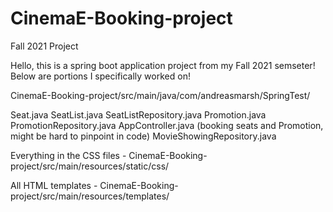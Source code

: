 # CinemaE-Booking-project
Fall 2021 Project

Hello, this is a spring boot application project from my Fall 2021 semseter! Below are portions I specifically worked on!

CinemaE-Booking-project/src/main/java/com/andreasmarsh/SpringTest/

Seat.java
SeatList.java
SeatListRepository.java
Promotion.java
PromotionRepository.java
AppController.java (booking seats and Promotion, might be hard to pinpoint in code)
MovieShowingRepository.java




Everything in the CSS files - CinemaE-Booking-project/src/main/resources/static/css/


All HTML templates - CinemaE-Booking-project/src/main/resources/templates/
